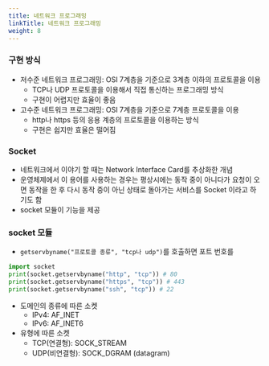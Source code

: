```yaml
---
title: 네트워크 프로그래밍
linkTitle: 네트워크 프로그래밍
weight: 8
---
```

### 구현 방식
- 저수준 네트워크 프로그래밍: OSI 7계층을 기준으로 3계층 이하의 프로토콜을 이용
  - TCP나 UDP 프로토콜을 이용해서 직접 통신하는 프로그래밍 방식
  - 구현이 어렵지만 효율이 좋음
- 고수준 네트워크 프로그래밍: OSI 7계층을 기준으로 7계층 프로토콜을 이용
  - http나 https 등의 응용 계층의 프로토콜을 이용하는 방식
  - 구현은 쉽지만 효율은 떨어짐

### Socket
- 네트워크에서 이야기 할 때는 Network Interface Card를 추상화한 개념
- 운영체제에서 이 용어를 사용하는 경우는 평상시에는 동작 중이 아니다가 요청이 오면 동작을 한 후 다시 동작 중이 아닌 상태로 돌아가는 서비스를 Socket 이라고 하기도 함
- socket 모듈이 기능을 제공

### socket 모듈
- `getservbyname("프로토콜 종류", "tcp나 udp")`를 호출하면 포트 번호를 
```python
import socket
print(socket.getservbyname("http", "tcp")) # 80
print(socket.getservbyname("https", "tcp")) # 443
print(socket.getservbyname("ssh", "tcp")) # 22
```
- 도메인의 종류에 따른 소켓
  - IPv4: AF_INET
  - IPv6: AF_INET6
- 유형에 따른 소켓
  - TCP(연결형): SOCK_STREAM
  - UDP(비연결형): SOCK_DGRAM (datagram)
